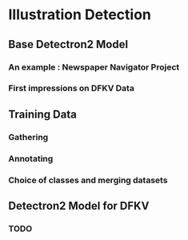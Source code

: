 # Illustration Detection

## Base Detectron2 Model

### An example : Newspaper Navigator Project

### First impressions on DFKV Data

## Training Data

### Gathering

### Annotating

### Choice of classes and merging datasets

## Detectron2 Model for DFKV

### TODO
